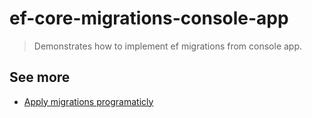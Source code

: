 # ef-core-migrations-console-app

> Demonstrates how to implement ef migrations from console app.

## See more
- [Apply migrations programaticly](https://learn.microsoft.com/en-us/ef/core/managing-schemas/migrations/applying?tabs=dotnet-core-cli#apply-migrations-at-runtime)
